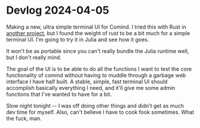 # Devlog 2024-04-05

Making a new, ultra simple terminal UI for Comind. I tried this with Rust in [another project](https://github.com/mind-co/comode), but I found the weight of rust to be a bit much for a simple terminal UI. I'm going to try it in Julia and see how it goes.

It won't be as portable since you can't really bundle the Julia runtime well, but I don't really mind.

The goal of the UI is to be able to do all the functions I want to test the core functionality of comind without having to muddle through a garbage web interface I have half built. A stable, simple, fast terminal UI should accomplish basically everything I need, and it'll give me some admin functions that I've wanted to have for a bit.

Slow night tonight -- I was off doing other things and didn't get as much dev time for myself. Also, can't believe I have to cook fook sometimes. What the fuck, man.